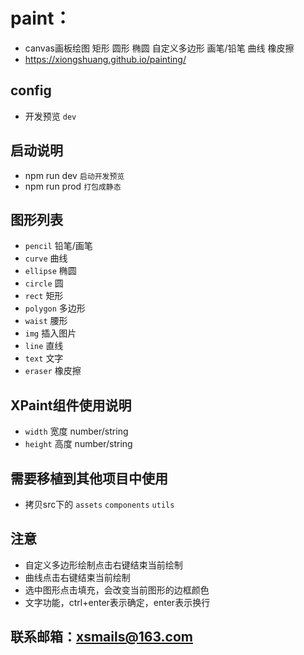 # paint：
- canvas画板绘图 矩形 圆形 椭圆 自定义多边形 画笔/铅笔 曲线 橡皮擦
- https://xiongshuang.github.io/painting/

## config
- 开发预览 `dev`


## 启动说明
- npm run dev ` 启动开发预览 `
- npm run prod ` 打包成静态 `

## 图形列表
- `pencil` 铅笔/画笔
- `curve` 曲线
- `ellipse` 椭圆
- `circle` 圆
- `rect` 矩形
- `polygon` 多边形
- `waist` 腰形
- `img` 插入图片
- `line` 直线
- `text` 文字
- `eraser` 橡皮擦

## XPaint组件使用说明
- `width` 宽度 number/string
- `height` 高度 number/string

## 需要移植到其他项目中使用
- 拷贝src下的 `assets` `components` `utils`

## 注意
- 自定义多边形绘制点击右键结束当前绘制
- 曲线点击右键结束当前绘制
- 选中图形点击填充，会改变当前图形的边框颜色
- 文字功能，ctrl+enter表示确定，enter表示换行

## 联系邮箱：xsmails@163.com
